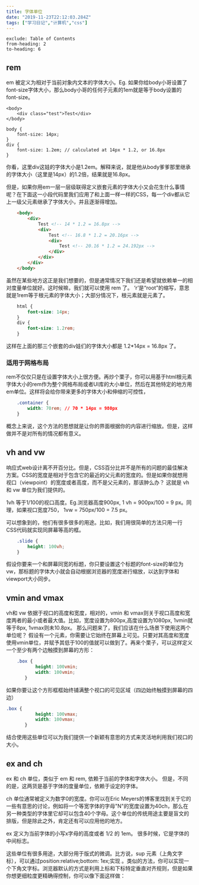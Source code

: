 ```yaml
---
title: 字体单位
date: "2019-11-23T22:12:03.284Z"
tags: ["学习日记","计算机","css"]
---
```

```toc
exclude: Table of Contents
from-heading: 2
to-heading: 6
```
## rem
em 被定义为相对于当前对象内文本的字体大小。Eg. 如果你给body小哥设置了font-size字体大小，那么body小哥的任何子元素的1em就是等于body设置的font-size。

    <body>
        <div class="test">Test</div>
    </body>

    body {
        font-size: 14px;
    }
    div {
        font-size: 1.2em; // calculated at 14px * 1.2, or 16.8px
    }

你看，这里div这娃的字体大小是1.2em。解释来说，就是他从body爹爹那里继承的字体大小（这里是14px）的1.2倍，结果就是16.8px。

但是，如果你用em一层一层级联得定义嵌套元素的字体大小又会花生什么事情呢？在下面这一小段代码里我们应用了和上面一样一样的CSS，每一个div都从它上一级父元素继承了字体大小，并且逐渐得增加。
```html
    <body>
        <div>
            Test <!-- 14 * 1.2 = 16.8px -->
            <div>
                Test <!-- 16.8 * 1.2 = 20.16px -->
                <div>
                    Test <!-- 20.16 * 1.2 = 24.192px -->
                </div>
            </div>
        </div>
    </body>
```
虽然在某些地方这正是我们想要的，但是通常情况下我们还是希望就依赖单一的相对度量单位就好。这时候嘛，我们就可以使用 rem 了。 ‘r’是“root”的缩写，意思就是1rem等于根元素的字体大小；大部分情况下，根元素就是<html>元素了。
```css
    html {
        font-size: 14px;
    }
    div {
        font-size: 1.2rem;
    }
```
这样在上面的那三个嵌套的div娃们的字体大小都是 1.2*14px = 16.8px 了。

### 适用于网格布局

rem不仅仅只是在设置字体大小上很方便。再炒个栗子，你可以用基于html根元素字体大小的rem作为整个网格布局或者UI库的大小单位，然后在其他特定的地方用em单位。这样将会给你带来更多的字体大小和伸缩的可控性，
```css
    .container {
        width: 70rem; // 70 * 14px = 980px
    }
```
概念上来说，这个方法的思想就是让你的界面根据你的内容进行缩放。但是，这样做并不是对所有的情况都有意义。

## vh and vw

响应式web设计离不开百分比。但是，CSS百分比并不是所有的问题的最佳解决方案。CSS的宽度是相对于包含它的最近的父元素的宽度的。但是如果你就想用视口（viewpoint）的宽度或者高度，而不是父元素的，那该肿么办？ 这就是 vh 和 vw 单位为我们提供的。

1vh 等于1/100的视口高度。Eg.浏览器高度900px, 1 vh = 900px/100 = 9 px。同理，如果视口宽度750， 1vw = 750px/100 = 7.5 px。

可以想象到的，他们有很多很多的用途。比如，我们用很简单的方法只用一行CSS代码就实现同屏幕等高的框。
```css
    .slide {
        height: 100vh;
    }
```
假设你要来一个和屏幕同宽的标题，你只要设置这个标题的font-size的单位为vw，那标题的字体大小就会自动根据浏览器的宽度进行缩放，以达到字体和viewport大小同步。

## vmin and vmax

vh和 vw 依据于视口的高度和宽度，相对的，vmin 和 vmax则关于视口高度和宽度两者的最小或者最大值。比如，宽度设置为800px,高度设置为1080px, 1vmin就等于8px, 1vmax则未10.8px。
那么问题来了，我们应该在什么场景下使用这两个单位呢？
假设有一个元素，你需要让它始终在屏幕上可见。只要对其高度和宽度使用vmin单位，并赋予其低于100的值就可以做到了。再来个栗子，可以这样定义一个至少有两个边触摸到屏幕的方形：
```css
    .box {
           height: 100vmin;
           width: 100vmin;
       }
```
如果你要让这个方形框框始终铺满整个视口的可见区域（四边始终触摸到屏幕的四边）
```css
.box {
           height: 100vmax;
           width: 100vmax;
       }
```


结合使用这些单位可以为我们提供一个新颖有意思的方式来灵活地利用我们视口的大小。

## ex and ch

ex 和 ch 单位，类似于 em 和 rem, 依赖于当前的字体和字体大小。 但是，不同的是，这两货是基于字体的度量单位，依赖于设定的字体。

ch 单位通常被定义为数字0的宽度。你可以在Eric Meyers的博客里找到关于它的一些有意思的讨论，例如将一个等宽字体的字母"N"的宽度设置为40ch，那么在另一种类型的字体里它却可以包含40个字母。这个单位的传统用途主要是盲文的排版，但是除此之外，肯定还有可以应用他的地方。

ex 定义为当前字体的小写x字母的高度或者 1/2 的 1em。 很多时候，它是字体的中间标志。

这些单位有很多用途，大部分用于版式的微调。比方说，sup 元素（上角文字标），可以通过position:relative;bottom: 1ex;实现 。类似的方法，你可以实现一个下角文字标。浏览器默认的方式是利用上标和下标特定垂直对齐规则，但是如果你想更细粒度更精确得控制，你可以像下面这样做：
